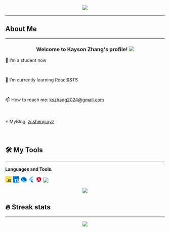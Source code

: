 <p align="center">
    <a href="https://github.com/DenverCoder1/readme-typing-svg"><img src="https://readme-typing-svg.herokuapp.com?color=%2336BCF7&size=48&width=800&height=100&lines=Welcome+to+my+profile!"></a>
</p>
<hr/>

<h2>About Me</h2>
<hr/>
<h3 align="center">
  Welcome to Kayson Zhang's profile!
  <!-- This is provided by others -->
  <img src="https://media.giphy.com/media/hvRJCLFzcasrR4ia7z/giphy.gif" width="28">
</h3>
<p>🔭 I’m a student now</p><br/>
<p>🌱 I’m currently learning React&&TS</p><br/>
<p>📫 How to reach me: <a href="kszhang2024@gmail.com">kszhang2024@gmail.com</a></p><br/>
<p>⚡ MyBlog: <a href="www.zcsheng.xyz">zcsheng.xyz</a></p><br/>


<h2>🛠️ My Tools</h2>
<hr/>
<strong>Languages and Tools:</strong>  

<code><img height="20" src="https://raw.githubusercontent.com/github/explore/80688e429a7d4ef2fca1e82350fe8e3517d3494d/topics/javascript/javascript.png"></code>
<code><img height="20" src="https://raw.githubusercontent.com/github/explore/80688e429a7d4ef2fca1e82350fe8e3517d3494d/topics/typescript/typescript.png"></code>
<code><img height="20" src="https://raw.githubusercontent.com/github/explore/80688e429a7d4ef2fca1e82350fe8e3517d3494d/topics/dart/dart.png"></code>
<code><img height="20" src="https://raw.githubusercontent.com/github/explore/cebd63002168a05a6a642f309227eefeccd92950/topics/flutter/flutter.png"></code>
<code><img height="20" src="https://raw.githubusercontent.com/github/explore/80688e429a7d4ef2fca1e82350fe8e3517d3494d/topics/angular/angular.png"></code>
<code><img height="20" src="https://api-platform.com/static/74e20e175f4d908bbc0f1e2af28d3d66/Logo_Circle%20webby%20blue.svg"></code>

<p align="center">
  <a href="https://github.com/anuraghazra/github-readme-stats">
    <img src="https://github-readme-stats.vercel.app/api/top-langs/?username=kszhang2024&layout=compact">
  </a>
</p>

<h2>🔥 Streak stats</h2>
<hr/>
<p align="center">
  <a href="https://github.com/ashutosh00710/github-readme-activity-graph">
    <img src="https://activity-graph.herokuapp.com/graph?username=kszhang2024&theme=react-dark">
  </a>
</p>
  